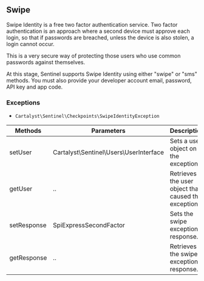 ## Swipe

Swipe Identity is a free two factor authentication service. Two factor authentication is an approach where a second device must approve each login, so that if passwords are breached, unless the device is also stolen, a login cannot occur.

This is a very secure way of protecting those users who use common passwords against themselves.

At this stage, Sentinel supports Swipe Identity using either "swipe" or "sms" methods. You must also provide your developer account email, password, API key and app code.

### Exceptions

- `Cartalyst\Sentinel\Checkpoints\SwipeIdentityException`

Methods             | Parameters                               | Description
------------------- | ---------------------------------------- | -----------
setUser             | Cartalyst\Sentinel\Users\UserInterface   | Sets a user object on the exception.
getUser             | ..                                       | Retrieves the user object that caused the exception.
setResponse         | SpiExpressSecondFactor                   | Sets the swipe exception response.
getResponse         | ..                                       | Retrieves the swipe exception response.

